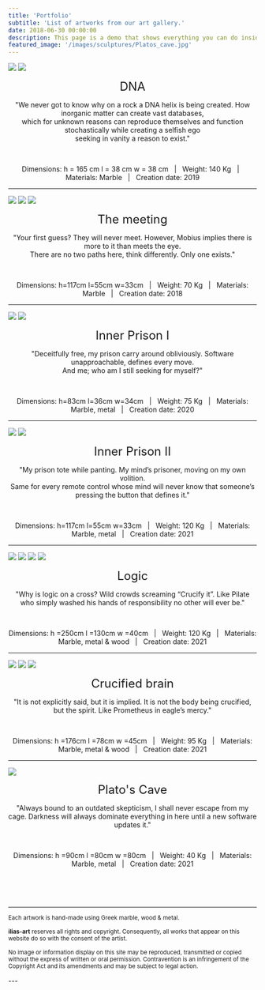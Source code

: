 ```yaml
---
title: 'Portfolio'
subtitle: 'List of artworks from our art gallery.'
date: 2018-06-30 00:00:00
description: This page is a demo that shows everything you can do inside portfolio and blog posts.
featured_image: '/images/sculptures/Platos_cave.jpg'
---
```


<div class="gallery" data-columns="1">
	<img src="/images/sculptures/DNA (2).jpg">
	<img src="/images/sculptures/dna.jpg">
</div>
<p><center><font size="+2">DNA</font></center></p>
<p><center>"We never got to know why on a rock a DNA helix is being created. How inorganic matter can create vast databases, <br> 
which for unknown reasons can reproduce themselves and function stochastically while creating a selfish ego <br>
seeking in vanity a reason to exist."</center></p>
<br>
<p><center>Dimensions:  h = 165 cm     l =   38 cm     w = 38 cm &nbsp; | &nbsp;  Weight: 140 Kg &nbsp;  | &nbsp; Materials: Marble &nbsp; | &nbsp; Creation date: 2019</center></p>

---

<div class="gallery" data-columns="1">
	<img src="/images/sculptures/the_meeting_black_font.jpg">
	<img src="/images/sculptures/the meeting.jpg">
	<img src="/images/sculptures/the meeting (2).jpg">
</div>
<p><center><font size="+2">The meeting</font></center></p>
<p><center>"Your first guess? They will never meet. However, Mobius implies there is more to it than meets the eye. <br> There are no two paths here, think differently. Only one exists."</center></p>
<br>
<p><center>Dimensions: h=117cm    l=55cm   w=33cm &nbsp; | &nbsp;  Weight: 70 Kg &nbsp;  | &nbsp; Materials: Marble &nbsp; | &nbsp; Creation date:  2018</center></p>

---

<div class="gallery" data-columns="1">
	<img src="/images/sculptures/inner prison  I.jpg">
	<img src="/images/sculptures/inner prison  I (2).jpg">
</div>
<p><center><font size="+2">Inner Prison I</font></center></p>
<p><center>"Deceitfully free, my prison carry around obliviously. Software unapproachable, defines every move. <br> And me; who am I still seeking for myself?"</center></p>
<br>
<p><center>Dimensions: h=83cm     l=36cm    w=34cm &nbsp; | &nbsp;  Weight: 75 Kg &nbsp;  | &nbsp; Materials: Marble, metal  &nbsp; | &nbsp; Creation date: 2020</center></p>

---

<div class="gallery" data-columns="1">
	<img src="/images/sculptures/inner-prison-II2_black.jpg">
	<img src="/images/sculptures/inner-prison-II1_grey.jpg">
</div>
<p><center><font size="+2">Inner Prison II</font></center></p>
<p><center>"My prison tote while panting. My mind’s prisoner, moving on my own volition. <br>
Same for every remote control whose mind will never know that someone’s pressing the button
that defines it."</center></p>
<br>
<p><center>Dimensions: h=117cm    l=55cm   w=33cm &nbsp; | &nbsp;  Weight: 120 Kg &nbsp;  | &nbsp; Materials: Marble, metal &nbsp; | &nbsp; Creation date:  2021</center></p>

---

<div class="gallery" data-columns="1">
	<img src="/images/sculptures/logic.jpg">
	<img src="/images/sculptures/logic1_grey.jpg">
	<img src="/images/sculptures/IMG_0069.jpg">
	<img src="/images/sculptures/IMG_0066.jpg">
</div>
<p><center><font size="+2">Logic</font></center></p>
<p><center>"Why is logic on a cross? Wild crowds screaming “Crucify it”.
Like Pilate who simply washed his hands of responsibility no other will ever be."</center></p>
<br>
<p><center>Dimensions:   h =250cm     l =130cm       w =40cm &nbsp; | &nbsp;  Weight: 120 Kg &nbsp;  | &nbsp; Materials: Marble, metal & wood &nbsp; | &nbsp; Creation date: 2021</center></p>

---

<div class="gallery" data-columns="1">
	<img src="/images/sculptures/Brain 1.jpg">
	<img src="/images/sculptures/Brain 2.jpg">
	<img src="/images/sculptures/Brain 3.jpg">
</div>
<p><center><font size="+2">Crucified brain</font></center></p>
<p><center>"It is not explicitly said, but it is implied. It is not the body being crucified, but the spirit. Like Prometheus in eagle’s mercy."</center></p>
<br>
<p><center>Dimensions:    h =176cm      l =78cm       w =45cm &nbsp; | &nbsp;  Weight: 95 Kg &nbsp;  | &nbsp; Materials: Marble, metal & wood &nbsp; | &nbsp; Creation date: 2021</center></p>

---

<div class="gallery" data-columns="1">
	<img src="/images/sculptures/Platos_cave.jpg">
</div>
<p><center><font size="+2">Plato's Cave</font></center></p>
<p><center>"Always bound to an outdated skepticism, I shall never escape from my cage.
Darkness will always dominate everything in here until a new software updates it."</center></p>
<br>
<p><center>Dimensions:    h =90cm     l =80cm       w =80cm &nbsp; | &nbsp;  Weight: 40 Kg &nbsp;  | &nbsp; Materials: Marble, metal &nbsp; | &nbsp; Creation date: 2021</center></p>




<br>
<br>
<br>

---
<p>
<small>
Each artwork is hand-made using Greek marble, wood & metal. 
</small>
</p>

<p>
<small>
<b>ilias-art</b> reserves all rights and copyright. Consequently, all works that appear on this website do so with the consent of the artist.

No image or information display on this site may be reproduced, transmitted or copied without the express of written or oral permission. Contravention is an infringement of the Copyright Act and its amendments and may be subject to legal action.
</small>
</p>
---

<!-- ### What about videos?

Section to upload potential videos 

<iframe src="https://player.vimeo.com/video/148003889" width="640" height="360" frameborder="0" allowfullscreen></iframe>

------ -->